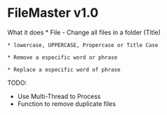 # FileMaster v1.0

What it does
		* File - Change all files in a folder (Title)
		
	* lowercase, UPPERCASE, Propercase or Title Case
	
	* Remove a especific word or phrase
	
	* Replace a especific word of phrase
	
	

TODO: 
   * Use Multi-Thread to Process
   * Function to remove duplicate files

